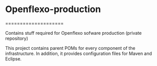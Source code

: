 # Openflexo-production
====================

Contains stuff required for Openflexo sofware production (private repository)

This project contains parent POMs for every component of the infrastructure.
In addition, it provides configuration files for Maven and Eclipse.

